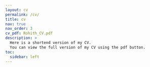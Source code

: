 ```yaml
---
layout: cv
permalink: /cv/
title: cv
nav: true
nav_order: 3
cv_pdf: Rohith_CV.pdf
description: >
  Here is a shortend version of my CV.
  You can view the full version of my CV using the pdf button.
toc:
  sidebar: left
---
```

